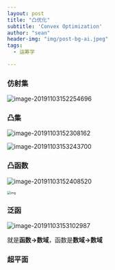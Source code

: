 ```yaml
---
layout: post
title: "凸优化"
subtitle: 'Convex Optimization'
author: "sean"
header-img: "img/post-bg-ai.jpeg"
tags:
  - 运筹学

---
```




### 仿射集

![image-20191103152254696](https://tva1.sinaimg.cn/large/006y8mN6gy1g8kvovsku1j315k0hcdjs.jpg)

### 凸集

![image-20191103152308162](https://tva1.sinaimg.cn/large/006y8mN6gy1g8kvp1bizkj314u0fq0w1.jpg)

![image-20191103153243700](https://tva1.sinaimg.cn/large/006y8mN6gy1g8kvz09yhaj31j20p8798.jpg)

### 凸函数

![image-20191103152408520](https://tva1.sinaimg.cn/large/006y8mN6gy1g8kvq316ljj319o0a00vz.jpg)

<img src="https://tva1.sinaimg.cn/large/006y8mN6gy1g8kvqhxlxej312p0u0mzd.jpg" alt="img" style="zoom:50%;" />

### 泛函

![image-20191103153102987](https://tva1.sinaimg.cn/large/006y8mN6gy1g8kvx9cl7dj318y06yabf.jpg)

就是**函数->数域**，函数是**数域->数域**

### 超平面



